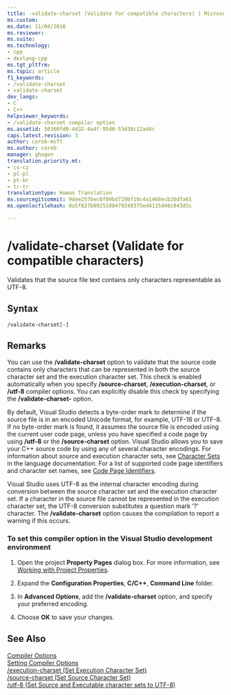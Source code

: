```yaml
---
title: -validate-charset (Validate for compatible characters) | Microsoft Docs
ms.custom: 
ms.date: 11/04/2016
ms.reviewer: 
ms.suite: 
ms.technology:
- cpp
- devlang-cpp
ms.tgt_pltfrm: 
ms.topic: article
f1_keywords:
- /validate-charset
- validate-charset
dev_langs:
- C
- C++
helpviewer_keywords:
- /validate-charset compiler option
ms.assetid: 50360fd0-4d32-4a4f-95d0-53d38c12ad4c
caps.latest.revision: 3
author: corob-msft
ms.author: corob
manager: ghogen
translation.priority.mt:
- cs-cz
- pl-pl
- pt-br
- tr-tr
translationtype: Human Translation
ms.sourcegitcommit: 9dee257bec0f09bd729bf10c4a1468ecb20dfa61
ms.openlocfilehash: 0a5f827b0925100479249375ed4115d40c043d5c

---
```

# /validate-charset (Validate for compatible characters)
Validates that the source file text contains only characters representable as UTF-8.  
  
## Syntax  
  
```  
/validate-charset[-]  
```  
  
## Remarks  
 You can use the **/validate-charset** option to validate that the source code contains only characters that can be represented in both the source character set and the execution character set. This check is enabled automatically when you specify **/source-charset**, **/execution-charset**, or **/utf-8** compiler options. You can explicitly disable this check by specifying the **/validate-charset-** option.  
  
 By default, Visual Studio detects a byte-order mark to determine if the source file is in an encoded Unicode format, for example, UTF-16 or UTF-8. If no byte-order mark is found, it assumes the source file is encoded using the current user code page, unless you have specified a code page by using **/utf-8** or the **/source-charset** option. Visual Studio allows you to save your C++ source code by using any of several character encodings. For information about source and execution character sets, see [Character Sets](../../cpp/character-sets2.md) in the language documentation. For a list of supported code page identifiers and character set names, see [Code Page Identifiers](http://msdn.microsoft.com/en-us/5d6fc86a-f205-4d14-bb7c-ecd71682e0fe).  
  
 Visual Studio uses UTF-8 as the internal character encoding during conversion between the source character set and the execution character set. If a character in the source file cannot be represented in the execution character set, the UTF-8 conversion substitutes a question mark '?' character. The **/validate-charset** option causes the compilation to report a warning if this occurs.  
  
### To set this compiler option in the Visual Studio development environment  
  
1.  Open the project **Property Pages** dialog box. For more information, see [Working with Project Properties](../../ide/working-with-project-properties.md).  
  
2.  Expand the **Configuration Properties**, **C/C++**, **Command Line** folder.  
  
3.  In **Advanced Options**, add the **/validate-charset** option, and specify your preferred encoding.  
  
4.  Choose **OK** to save your changes.  
  
## See Also  
 [Compiler Options](../../build/reference/compiler-options.md)   
 [Setting Compiler Options](../../build/reference/setting-compiler-options.md)   
 [/execution-charset (Set Execution Character Set)](../../build/reference/execution-charset-set-execution-character-set.md)   
 [/source-charset (Set Source Character Set)](../../build/reference/source-charset-set-source-character-set.md)   
 [/utf-8 (Set Source and Executable character sets to UTF-8)](../../build/reference/utf-8-set-source-and-executable-character-sets-to-utf-8.md)


<!--HONumber=Jan17_HO1-->


